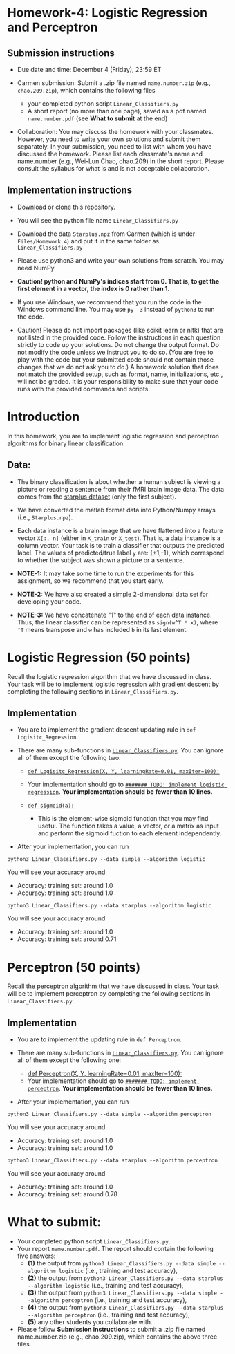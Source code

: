 # Homework-4: Logistic Regression and Perceptron

## Submission instructions

* Due date and time: December 4 (Friday), 23:59 ET

* Carmen submission: 
Submit a .zip file named `name.number.zip` (e.g., `chao.209.zip`), which contains the following files
  - your completed python script `Linear_Classifiers.py`
  - A short report (no more than one page), saved as a pdf named `name.number.pdf` (see **What to submit** at the end)
 
* Collaboration: You may discuss the homework with your classmates. However, you need to write your own solutions and submit them separately. In your submission, you need to list with whom you have discussed the homework. Please list each classmate's name and name.number (e.g., Wei-Lun Chao, chao.209) in the short report. Please consult the syllabus for what is and is not acceptable collaboration.


## Implementation instructions

* Download or clone this repository.

* You will see the python file name `Linear_Classifiers.py`

* Download the data `Starplus.npz` from Carmen (which is under `Files/Homework 4`) and put it in the same folder as `Linear_Classifiers.py`

* Please use python3 and write your own solutions from scratch. You may need NumPy.

* **Caution! python and NumPy's indices start from 0. That is, to get the first element in a vector, the index is 0 rather than 1.**

* If you use Windows, we recommend that you run the code in the Windows command line. You may use `py -3` instead of `python3` to run the code.

* Caution! Please do not import packages (like scikit learn or nltk) that are not listed in the provided code. Follow the instructions in each question strictly to code up your solutions. Do not change the output format. Do not modify the code unless we instruct you to do so. (You are free to play with the code but your submitted code should not contain those changes that we do not ask you to do.) A homework solution that does not match the provided setup, such as format, name, initializations, etc., will not be graded. It is your responsibility to make sure that your code runs with the provided commands and scripts.



# Introduction

In this homework, you are to implement logistic regression and perceptron algorithms for binary linear classification.


## Data: 

* The binary classification is about whether a human subject is viewing a picture or reading a sentence from their fMRI brain image data. The data comes from the [starplus dataset](http://www.cs.cmu.edu/afs/cs.cmu.edu/project/theo-81/www/) (only the first subject). 

* We have converted the matlab format data into Python/Numpy arrays (i.e., `Starplus.npz`). 

* Each data instance is a brain image that we have flattened into a feature vector `X[:, n]` (either in `X_train` or `X_test`). That is, a data instance is a column vector. Your task is to train a classifier that outputs the predicted label. The values of predicted/true label `y` are: {+1,-1}, which correspond to whether the subject was shown a picture or a sentence.

* **NOTE-1:** It may take some time to run the experiments for this assignment, so we recommend that you start early. 

* **NOTE-2:** We have also created a simple 2-dimensional data set for developing your code.

* **NOTE-3:** We have concatenate "1" to the end of each data instance. Thus, the linear classifier can be represented as `sign(w^T * x)`, where `^T` means transpose and `w` has included `b` in its last element.



# Logistic Regression (50 points)

Recall the logistic regression algorithm that we have discussed in class. Your task will be to implement logistic regression with gradient descent by completing the following sections in `Linear_Classifiers.py`. 

## Implementation

* You are to implement the gradient descent updating rule in `def Logisitc_Regression`.

* There are many sub-functions in  [`Linear_Classifiers.py`](./Linear_Classifiers.py). You can ignore all of them except the following two:
	* [`def Logisitc_Regression(X, Y, learningRate=0.01, maxIter=100):`](./Linear_Classifiers.py#L90)
    * Your implementation should go to [`####### TODO: implement logistic regression`](./Linear_Classifiers.py#L107). **Your implementation should be fewer than 10 lines.**

  * [`def sigmoid(a):`](./Linear_Classifiers.py#L86)
    * This is the element-wise sigmoid function that you may find useful. The function takes a value, a vector, or a matrix as input and perform the sigmoid fuction to each element independently. 

* After your implementation, you can run

```
python3 Linear_Classifiers.py --data simple --algorithm logistic

```
You will see your accuracy around
  * Accuracy: training set: around 1.0
  * Accuracy: training set: around 1.0

```
python3 Linear_Classifiers.py --data starplus --algorithm logistic

```
You will see your accuracy around
  * Accuracy: training set: around 1.0
  * Accuracy: training set: around 0.71



# Perceptron (50 points)

Recall the perceptron algorithm that we have discussed in class. Your task will be to implement perceptron by completing the following sections in `Linear_Classifiers.py`. 

## Implementation

* You are to implement the updating rule in `def Perceptron`.

* There are many sub-functions in  [`Linear_Classifiers.py`](./Linear_Classifiers.py). You can ignore all of them except the following one:
	* [def Perceptron(X, Y, learningRate=0.01, maxIter=100):](./Linear_Classifiers.py#L116)
    * Your implementation should go to [`####### TODO: implement perceptron`](./Linear_Classifiers.py#L138). **Your implementation should be fewer than 10 lines.**

* After your implementation, you can run

```
python3 Linear_Classifiers.py --data simple --algorithm perceptron

```
You will see your accuracy around
  * Accuracy: training set: around 1.0
  * Accuracy: training set: around 1.0

```
python3 Linear_Classifiers.py --data starplus --algorithm perceptron

```
You will see your accuracy around
  * Accuracy: training set: around 1.0
  * Accuracy: training set: around 0.78



# What to submit:

* Your completed python script `Linear_Classifiers.py`. 
* Your report `name.number.pdf`. The report should contain the following five answers: 
	* **(1)** the output from `python3 Linear_Classifiers.py --data simple --algorithm logistic` (i.e., training and test accuracy),
	* **(2)** the output from `python3 Linear_Classifiers.py --data starplus --algorithm logistic` (i.e., training and test accuracy),
	* **(3)** the output from `python3 Linear_Classifiers.py --data simple --algorithm perceptron` (i.e., training and test accuracy),
	* **(4)** the output from `python3 Linear_Classifiers.py --data starplus --algorithm perceptron` (i.e., training and test accuracy),
	* **(5)** any other students you collaborate with.
* Please follow **Submission instructions** to submit a .zip file named name.number.zip (e.g., chao.209.zip), which contains the above three files.
